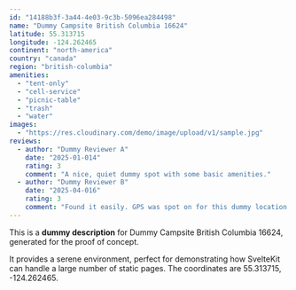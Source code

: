 ```yaml
---
id: "14188b3f-3a44-4e03-9c3b-5096ea284498"
name: "Dummy Campsite British Columbia 16624"
latitude: 55.313715
longitude: -124.262465
continent: "north-america"
country: "canada"
region: "british-columbia"
amenities:
  - "tent-only"
  - "cell-service"
  - "picnic-table"
  - "trash"
  - "water"
images:
  - "https://res.cloudinary.com/demo/image/upload/v1/sample.jpg"
reviews:
  - author: "Dummy Reviewer A"
    date: "2025-01-014"
    rating: 3
    comment: "A nice, quiet dummy spot with some basic amenities."
  - author: "Dummy Reviewer B"
    date: "2025-04-016"
    rating: 3
    comment: "Found it easily. GPS was spot on for this dummy location."
---
```


This is a **dummy description** for Dummy Campsite British Columbia 16624, generated for the proof of concept.

It provides a serene environment, perfect for demonstrating how SvelteKit can handle a large number of static pages. The coordinates are 55.313715, -124.262465.
